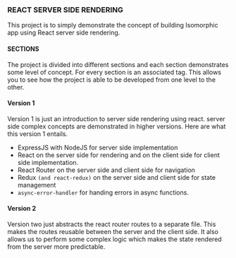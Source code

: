 ### REACT SERVER SIDE RENDERING
This project is to simply demonstrate the concept of building Isomorphic app using React
server side rendering.

#### SECTIONS
The project is divided into different sections and each section demonstrates some level of
concept. For every section is an associated tag. This allows you to see how
the project is able to be developed from one level to the other.

#### Version 1

Version 1 is just an introduction to server side rendering using react. server side complex concepts are
demonstrated in higher versions. Here are what this version 1 entails.

- ExpressJS with NodeJS for server side implementation
- React on the server side for rendering and on the client side for client side implementation.
- React Router on the server side and client side for navigation
- Redux `(and react-redux)` on the server side and client side for state management
- `async-error-handler` for handing errors in async functions.

#### Version 2

Version two just abstracts the react router routes to a separate file. This makes the routes reusable between the server
and the client side. It also allows us to perform some complex logic which makes the state rendered from the server more
predictable.
